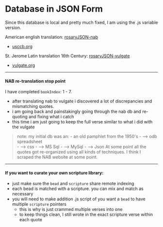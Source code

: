 # Database in JSON Form

Since this database is local and pretty much fixed, I am using the .js variable version.

American english translation: [rosaryJSON-nab](myAssets/database/rosaryJSON-nab.json)
* [usccb.org](http://www.usccb.org)

St. Jerome Latin translation 16th Century: [rosaryJSON-vulgate](myAssets/database/rosaryJSON-vulgate.json)
* [vulgate.org](http://vulgate.org)

---

#### NAB re-translation stop point
I have completed ```bookIndex```: 1 - 7.

* after translating nab to vulgate i discovered a lot of discrepancies and mismatching quotes.
* i am going back and painstakingly going through the nab db and re-quoting and fixing what i catch
* this time i am just going to keep the full verse similar to what i did with the vulgate

> note: my initial db was an:
    - an old pamphlet from the 1950's
    - --> odb spreadsheet  
    - --> css
    - --> MS Sql
    - --> MySql
    - --> Json
> At some point all the quotes got re-organized using all kinds of techniques. I think I scraped the NAB website at some point.

---

#### If you want to curate your own scripture library:
* just make sure the ```bead``` and ```scripture``` share remote indexing
* each bead is matched with a scripture. you can mix and match as necessary
* you will need to make addition .js script of you want a ```bead``` to have multiple ```scripture``` pointers
    *   this is why is just crammed multiple verses into one
    *   to keep things clean, I still wrote in the exact scripture verse within each quote

